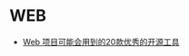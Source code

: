 WEB  
==========

- [Web 项目可能会用到的20款优秀的开源工具](http://www.cnblogs.com/lhb25/p/20-excellent-open-source-tools.html)  